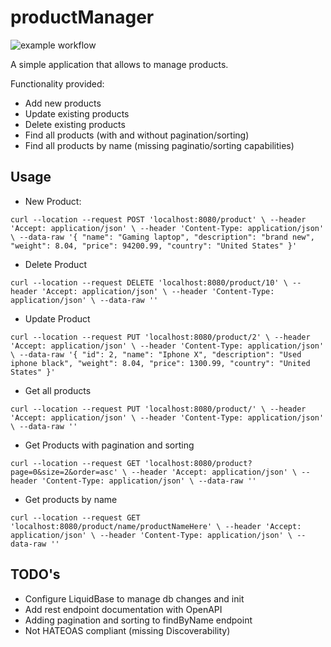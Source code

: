 # productManager

![example workflow](https://github.com/nicolasllk/productManager/actions/workflows/build.yml/badge.svg)


A simple application that allows to manage products.

Functionality provided:

* Add new products
* Update existing products
* Delete existing products
* Find all products (with and without pagination/sorting)
* Find all products by name (missing paginatio/sorting capabilities)

## Usage

* New Product:

`curl --location --request POST 'localhost:8080/product' \
--header 'Accept: application/json' \
--header 'Content-Type: application/json' \
--data-raw '{
    "name": "Gaming laptop",
    "description": "brand new",
    "weight": 8.04,
    "price": 94200.99,
    "country": "United States"
}'`

* Delete Product

`curl --location --request DELETE 'localhost:8080/product/10' \
--header 'Accept: application/json' \
--header 'Content-Type: application/json' \
--data-raw ''`

* Update Product

`curl --location --request PUT 'localhost:8080/product/2' \
--header 'Accept: application/json' \
--header 'Content-Type: application/json' \
--data-raw '{
        "id": 2,
        "name": "Iphone X",
        "description": "Used iphone black",
        "weight": 8.04,
        "price": 1300.99,
        "country": "United States"
    }'`
    
* Get all products

`curl --location --request PUT 'localhost:8080/product/' \
--header 'Accept: application/json' \
--header 'Content-Type: application/json' \
--data-raw ''`

* Get Products with pagination and sorting

`curl --location --request GET 'localhost:8080/product?page=0&size=2&order=asc' \
--header 'Accept: application/json' \
--header 'Content-Type: application/json' \
--data-raw ''`

* Get products by name

`curl --location --request GET 'localhost:8080/product/name/productNameHere' \
--header 'Accept: application/json' \
--header 'Content-Type: application/json' \
--data-raw ''`


## TODO's

* Configure LiquidBase to manage db changes and init
* Add rest endpoint documentation with OpenAPI
* Adding pagination and sorting to findByName endpoint
* Not HATEOAS compliant (missing Discoverability)
